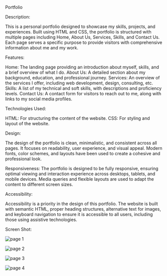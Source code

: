 Portfolio

Description:

This is a personal portfolio designed to showcase my skills, projects, and experiences. Built using HTML and CSS, the portfolio is structured with multiple pages including Home, About Us, Services, Skills, and Contact Us. Each page serves a specific purpose to provide visitors with comprehensive information about me and my work.

Features:

Home: The landing page providing an introduction about myself, skills, and a brief overview of what I do.
About Us: A detailed section about my background, education, and professional journey.
Services: An overview of the services I offer, including web development, design, consulting, etc.
Skills: A list of my technical and soft skills, with descriptions and proficiency levels.
Contact Us: A contact form for visitors to reach out to me, along with links to my social media profiles.

Technologies Used:

HTML: For structuring the content of the website.
CSS: For styling and layout of the website.

Design:

The design of the portfolio is clean, minimalistic, and consistent across all pages. It focuses on readability, user experience, and visual appeal. Modern fonts, color schemes, and layouts have been used to create a cohesive and professional look.

Responsiveness:
The portfolio is designed to be fully responsive, ensuring optimal viewing and interaction experience across desktops, tablets, and mobile devices. Media queries and flexible layouts are used to adapt the content to different screen sizes.

Accessibility:

Accessibility is a priority in the design of this portfolio. The website is built with semantic HTML, proper heading structures, alternative text for images, and keyboard navigation to ensure it is accessible to all users, including those using assistive technologies.

Screen Shot:

![page 1](https://github.com/HariSaravana14/Portfolio/assets/137905950/22024578-9ff2-4fae-94da-2fb60d399dfb)


![page 2](https://github.com/HariSaravana14/Portfolio/assets/137905950/4af90802-1799-44fb-ad96-bb8157f639e0)


![page 3](https://github.com/HariSaravana14/Portfolio/assets/137905950/547e2b4b-460c-4f4b-8b4f-dd1e737cb3d4)


![page 4](https://github.com/HariSaravana14/Portfolio/assets/137905950/14886fee-733c-4486-b6c8-541ab873be66)

